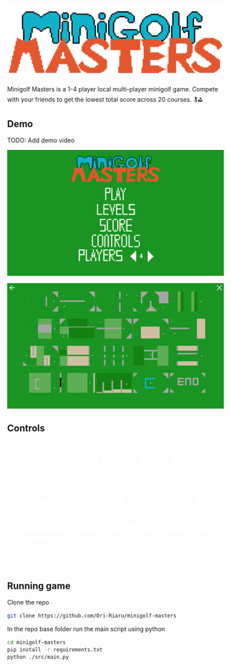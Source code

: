 ![Minigolf Masters Logo](.github/title.png)

Minigolf Masters is a 1-4 player local multi-player minigolf game. Compete with your friends to get the lowest total score across 20 courses. 🏌️⛳

## Demo

TODO: Add demo video

![Title Screen](.github/title-screen.png)

![Level select screen](.github/level-select.png)

## Controls

![Controls: Player 1: Shoot = enter, Movement = arrow keys. Player 2: Shoot = control, Movement W A S D. Player 3: Shoot = num 0, Movement = num 8 num 4 num 6 num 5. Player 4: Shoot space, I J L K ](.github/playercontrols.png)

## Running game

Clone the repo

```bash
git clone https://github.com/Ori-Riaru/minigolf-masters
```

In the repo base folder run the main script using python

```bash
cd minigolf-masters
pip install -r requirements.txt 
python ./src/main.py
```

